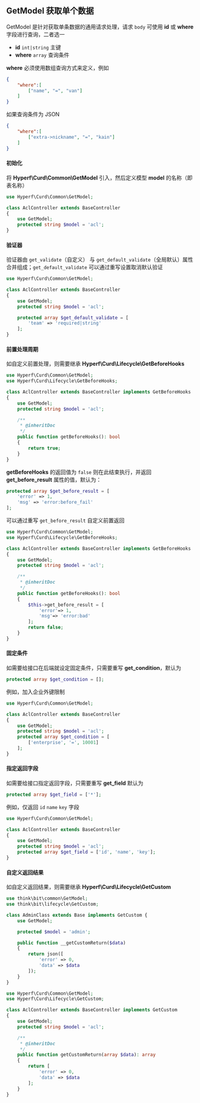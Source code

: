 ## GetModel 获取单个数据

GetModel 是针对获取单条数据的通用请求处理，请求 `body` 可使用 **id** 或 **where** 字段进行查询，二者选一

- **id** `int|string` 主键
- **where** `array` 查询条件

**where** 必须使用数组查询方式来定义，例如

```json
{
    "where":[
        ["name", "=", "van"]
    ]
}
```

如果查询条件为 JSON 

```json
{
    "where":[
        ["extra->nickname", "=", "kain"]
    ]
}
```

#### 初始化

将 **Hyperf\Curd\Common\GetModel** 引入，然后定义模型 **model** 的名称（即表名称）

```php
use Hyperf\Curd\Common\GetModel;

class AclController extends BaseController
{
    use GetModel;
    protected string $model = 'acl';
}
```

#### 验证器

验证器由 `get_validate`（自定义） 与 `get_default_validate`（全局默认）属性合并组成；`get_default_validate` 可以通过重写设置取消默认验证

```php
use Hyperf\Curd\Common\GetModel;

class AclController extends BaseController
{
    use GetModel;
    protected string $model = 'acl';

    protected array $get_default_validate = [
        'team' => 'required|string'
    ];
}
```

#### 前置处理周期

如自定义前置处理，则需要继承 **Hyperf\Curd\Lifecycle\GetBeforeHooks**

```php
use Hyperf\Curd\Common\GetModel;
use Hyperf\Curd\Lifecycle\GetBeforeHooks;

class AclController extends BaseController implements GetBeforeHooks
{
    use GetModel;
    protected string $model = 'acl';

    /**
     * @inheritDoc
     */
    public function getBeforeHooks(): bool
    {
        return true;
    }
}
```

**getBeforeHooks** 的返回值为 `false` 则在此结束执行，并返回 **get_before_result** 属性的值，默认为：

```php
protected array $get_before_result = [
    'error' => 1,
    'msg' => 'error:before_fail'
];
```

可以通过重写 `get_before_result` 自定义前置返回

```php
use Hyperf\Curd\Common\GetModel;
use Hyperf\Curd\Lifecycle\GetBeforeHooks;

class AclController extends BaseController implements GetBeforeHooks
{
    use GetModel;
    protected string $model = 'acl';

    /**
     * @inheritDoc
     */
    public function getBeforeHooks(): bool
    {
        $this->get_before_result = [
            'error'=> 1,
            'msg'=> 'error:bad'
        ];        
        return false;
    }
}
```

#### 固定条件

如需要给接口在后端就设定固定条件，只需要重写 **get_condition**，默认为

```php
protected array $get_condition = [];
```

例如，加入企业外键限制

```php
use Hyperf\Curd\Common\GetModel;

class AclController extends BaseController
{
    use GetModel;
    protected string $model = 'acl';
    protected array $get_condition = [
        ['enterprise', '=', 10001]
    ];
}
```

#### 指定返回字段

如需要给接口指定返回字段，只需要重写 **get_field** 默认为

```php
protected array $get_field = ['*'];
```

例如，仅返回 `id` `name` `key` 字段

```php
use Hyperf\Curd\Common\GetModel;

class AclController extends BaseController
{
    use GetModel;
    protected string $model = 'acl';
    protected array $get_field = ['id', 'name', 'key'];
}
```

#### 自定义返回结果

如自定义返回结果，则需要继承 **Hyperf\Curd\Lifecycle\GetCustom**

```php
use think\bit\common\GetModel;
use think\bit\lifecycle\GetCustom;

class AdminClass extends Base implements GetCustom {
    use GetModel;

    protected $model = 'admin';

    public function __getCustomReturn($data)
    {
        return json([
            'error' => 0,
            'data' => $data
        ]);
    }
}

use Hyperf\Curd\Common\GetModel;
use Hyperf\Curd\Lifecycle\GetCustom;

class AclController extends BaseController implements GetCustom
{
    use GetModel;
    protected string $model = 'acl';

    /**
     * @inheritDoc
     */
    public function getCustomReturn(array $data): array
    {
        return [
            'error' => 0,
            'data' => $data
        ];
    }
}
```